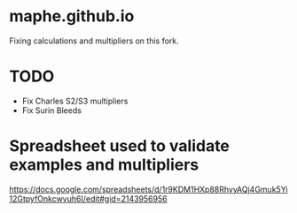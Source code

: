 # maphe.github.io

Fixing calculations and multipliers on this fork.

# TODO

- Fix Charles S2/S3 multipliers
- Fix Surin Bleeds

# Spreadsheet used to validate examples and multipliers
https://docs.google.com/spreadsheets/d/1r9KDM1HXp88RhyyAQj4Gmuk5Yi12GtpyfOnkcwvuh6I/edit#gid=2143956956


